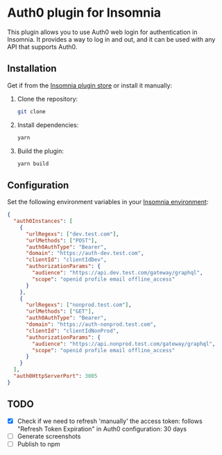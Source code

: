 ﻿# Auth0 plugin for Insomnia

This plugin allows you to use Auth0 web login for authentication in Insomnia. It provides a way to log in and out, and it can be used with any API that supports Auth0.

## Installation

Get if from the [Insomnia plugin store](https://insomnia.rest/plugins) or install it manually:
1. Clone the repository:
   ```bash
   git clone

2. Install dependencies:
   ```bash
   yarn 
   ```
3. Build the plugin:
   ```bash
   yarn build
   ```


## Configuration

Set the following environment variables in your [Insomnia environment](https://docs.insomnia.rest/insomnia/environment-variables):

```json
{
  "auth0Instances": [
    {
      "urlRegexs": ["dev.test.com"],
      "urlMethods": ["POST"],
      "auth0AuthType": "Bearer",
      "domain": "https://auth-dev.test.com",
      "clientId": "clientIdDev",
      "authorizationParams": {
        "audience": "https://api.dev.test.com/gateway/graphql",
        "scope": "openid profile email offline_access"
      }
    },
    {
      "urlRegexs": ["nonprod.test.com"],
      "urlMethods": ["GET"],
      "auth0AuthType": "Bearer",
      "domain": "https://auth-nonprod.test.com",
      "clientId": "clientIdNonProd",
      "authorizationParams": {
        "audience": "https://api.nonprod.test.com/gateway/graphql",
        "scope": "openid profile email offline_access"
      }
    }
  ],
  "auth0HttpServerPort": 3005
}

```

## TODO

- [x] Check if we need to refresh 'manually' the access token: follows "Refresh Token Expiration" in Auth0 configuration: 30 days
- [ ] Generate screenshots
- [ ] Publish to npm

